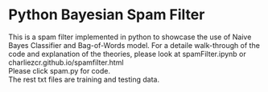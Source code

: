 # Python Bayesian Spam Filter
 This is a spam filter implemented in python to showcase the use of Naive Bayes Classifier and Bag-of-Words model.
 For a detaile walk-through of the code and explanation of the theories, please look at spamFilter.ipynb or charliezcr.github.io/spamfilter.html<br>
 Please click spam.py for code.<br>
 The rest txt files are training and testing data.
